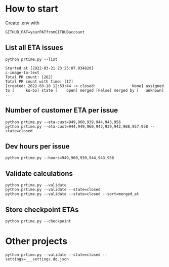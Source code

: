 # How to start

Create .env with 
```
GITHUB_PAT=yourPATfromGITHUBaccount
```

## List all ETA issues

```
python prtime.py --list

Started at [2022-03-21 23:25:07.034820]
c-image-to-text
Total PR count: [262]
Total PR count with time: [17]
[created: 2022-03-18 12:53:44 -> closed:                None] assigned to [     ku-bo] state [    open] merged [False] merged by [   unknown]
...
```


## Number of customer ETA per issue

```
python prtime.py --eta-cust=949,960,939,944,943,956
python prtime.py --eta-cust=944,949,960,943,939,942,968,957,958 --state=closed
```

## Dev hours per issue

```
python prtime.py --hours=949,960,939,944,943,956
```

## Validate calculations

```
python prtime.py --validate
python prtime.py --validate --state=closed
python prtime.py --validate --state=closed --sort=merged_at
```

## Store checkpoint ETAs

```
python prtime.py --checkpoint
```

# Other projects

```
python prtime.py --validate --state=closed --settings=___settings.dq.json
```